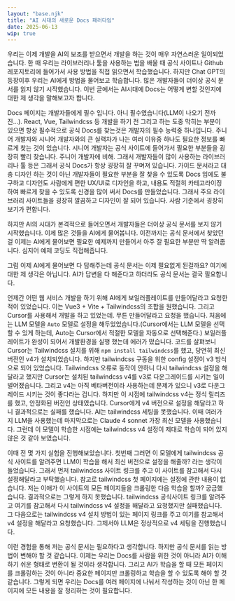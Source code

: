 ```yaml
---
layout: "base.njk"
title: "AI 시대의 새로운 Docs 패러다임"
date: 2025-06-13
wip: true
---
```


우리는 이제 개발을 AI의 보조를 받으면서 개발을 하는 것이 매우 자연스러운 일이되었습니다. 한 때 우리는 라이브러리나 툴을 사용하는 법을 배울 때 공식 사이트나 Github 레포지토리에 들어가서 사용 방법을 직접 읽으면서 학습했습니다. 하지만 Chat GPT의 등장이후 우리는 AI에게 방법을 물어보고 학습합니다. 많은 개발자들이 더이상 공식 문서를 읽지 않기 시작했습니다. 이번 글에서는 AI시대에 Docs는 어떻게 변할 것인지에 대한 제 생각을 말해보고자 합니다.

Docs 페이지는 개발자들에게 필수 입니다. 아니 필수였습니다(LLM이 나오기 전까진...). React, Vue, Tailwindcss 등 개발을 하기 전 그리고 하는 도중
막히는 부분이 있으면 항상 필수적으로 공식 Docs를 찾는것은 개발자의 필수 능력중 하나입니다. 주니어 개발자와 시니어 개발자와의 큰 실력차가 나는 여러 이유중 하나도
필요한 정보를 빠르게 찾는 것이 있습니다. 시니어 개발자는 공식 사이트에 들어가서 필요한 부분들을 굉장히 빨리 찾습니다. 주니어 개발자에 비해. 
그래서 개발자들이 많이 사용하는 라이브러리나 툴 등은 그래서 공식 Docs가 항상 굉장히 잘 꾸며져 있습니다. 가이드 문서라고 대충 디자인 하는 것이 아닌
개발자들이 필요한 부분을 잘 찾을 수 있도록 Docs 임에도 불구하고 디자인도 사람에게 편한 UX/UI로 디자인을 하고, 내용도 적절히 카테고라이징 하여 빠르게 찾을 수 있도록 
신경을 많이 써서 Docs를 만들었습니다. 그래서 주요 라이브러리 사이트들을 굉장히 깔끔하고 디자인이 잘 되어 있습니다. 사람 기준에서 굉장히 보기가 편합니다.

하지만 AI의 시대가 본격적으로 들어오면서 개발자들은 더이상 공식 문서를 보지 않기 시작했습니다. 이제 많은 것들을 AI에게 물어봅니다. 이전까지는 공식 문서에서 찾았던걸 
이제는 AI에게 물어보면 필요한 예제까지 만들어서 아주 잘 필요한 부분만 딱 알려줍니다. 심지어 예제 코딩도 직접해줍니다.

그럼 이제 AI에게 물어보면 다 답해주는데 공식 문서는 이제 필요없게 된걸까요? 여기에 대한 제 생각은 아닙니다. AI가 답변을 다 해준다고 하더라도 공식 문서는 결국 필요합니다.

언제간 어떤 웹 서비스 개발을 하기 위해 AI에게 보일러플레이트를 만들어달라고 요청한 적이 있었습니다. 이는 Vue3 + Vite + Tailwindcss의 조합을 원했습니다.
그리고 Cursor를 사용해서 개발을 하고 있었는데. 무튼 만들어달라고 요청을 했습니다. 처음에는 LLM 모델을 `Auto` 모델로 설정을 해두었었습니다.(Cursor에서는 LLM 모델을 선택할 수 있게 하는데, Auto는 Cursor에서 적절한 모델을 자동으로 선택해준다.)
보일러플레이트가 완성이 되어서 개발환경을 실행 했는데 에러가 떴습니다. 코드를 살펴보니 Cursor는 Tailwindcss 설치를 위해 `npm install tailwindcss`를 했고, 당연히 최신 버전인 v4가 설치되었습니다.
하지만 tailwindcss 구동을 위한 config 설정이 v3 방식으로 되어 있었습니다. Tailwindcss 오류로 동작이 안하니 다시 tailwindcss 설정을 해달라고 했지만 Cursor는 설치된 tailwindcss v4를 v3로 다운그레이드를 시키는 일이 벌어졌습니다.
그리고 v4는 아직 베타버전이라 사용하는데 문제가 있으니 v3로 다운그레이드 시키는 것이 좋다라는 겁니다. 하지만 이 시점에 tailwindcss v4는 정식 릴리즈를 했고, 안정화된 버전인 상태였습니다.
Cursor에게 v4 버전으로 설정을 해달라고 하니 결과적으로는 실패를 했습니다. AI는 tailwindcss 세팅을 못했습니다. 이때 여러가지 LLM을 사용했는데 마지막으로는 Claude 4 sonnet 가장 최신 모델을 사용했습니다.
그런데 이 모델이 학습한 시점에는 tailwindcss v4 설정이 제대로 학습이 되어 있지 않은 것 같아 보였습니다.

이때 전 몇 가지 실험을 진행해보았습니다. 첫번째 그러면 이 모델에게 tailwindcss 공식 사이트를 알려주면 LLM이 학습을 해서 최신 버전으로 설정을 해줄까? 라는 생각이 들었습니다.
그래서 먼저 tailwindcss 사이트 링크를 주고 이 사이트를 참고해서 다시 설정해달라고 부탁했습니다. 참고로 tailwindcss 첫 페이지에는 설정에 관한 내용이 없습니다. 저는 이애가 이 사이트의 모든 페이지들을 크롤링한 다음 학습을 할까? 궁금했습니다. 결과적으로는 그렇게 하지 못했습니다. tailwindcss 공식사이트 링크를 알려주고 여기를 참고해서 다시 tailwindcss v4 설정을 해달라고 요청했지만 실패했습니다.
그 다음으로는 tailwindcss v4 설치 방법이 있는 페이지 링크를 주고 여기를 참고해서 v4 설정을 해달라고 요청했습니다. 그제서야 LLM은 정상적으로 v4 세팅을 진행했습니다.

이런 경험을 통해 저는 공식 문서는 필요하다고 생각합니다. 하지만 공식 문서를 읽는 방법이 변해야 할 것 같습니다.
이제는 우리는 Docs를 사람을 위한 것이 아니라 AI가 이해하기 쉬운 형태로 변환이 될 것이라 생각합니다.
그리고 AI가 학습을 할 때 모든 페이지를 크롤링하는 것이 아니라 중요한 페이지만 크롤링하고 학습을 할 수 있도록 해야 할 것 같습니다.
그렇게 되면 우리는 Docs를 여러 페이지에 나눠서 작성하는 것이 아닌 한 페이지에 모든 내용을 잘 정리하는 것이 필요합니다.






